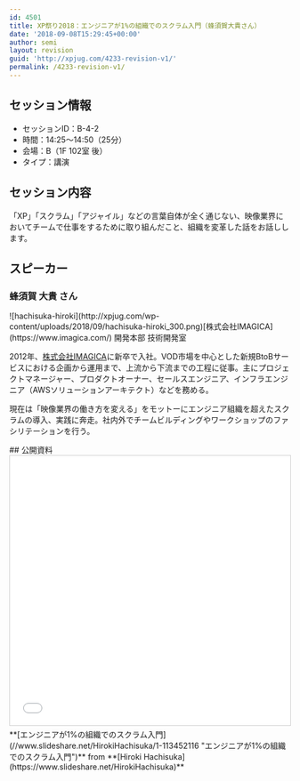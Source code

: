 ```yaml
---
id: 4501
title: XP祭り2018：エンジニアが1%の組織でのスクラム入門（蜂須賀大貴さん）
date: '2018-09-08T15:29:45+00:00'
author: semi
layout: revision
guid: 'http://xpjug.com/4233-revision-v1/'
permalink: /4233-revision-v1/
---
```


## セッション情報

- セッションID：B-4-2
- 時間：14:25～14:50（25分）
- 会場：B（1F 102室 後）
- タイプ：講演

## セッション内容

「XP」「スクラム」「アジャイル」などの言葉自体が全く通じない、映像業界においてチームで仕事をするために取り組んだこと、組織を変革した話をお話しします。

## スピーカー

### 蜂須賀 大貴 さん

<div class="profile">![hachisuka-hiroki](http://xpjug.com/wp-content/uploads/2018/09/hachisuka-hiroki_300.png)[株式会社IMAGICA](https://www.imagica.com/) 開発本部 技術開発室

2012年、[株式会社IMAGICA](https://www.imagica.com/)に新卒で入社。VOD市場を中心とした新規BtoBサービスにおける企画から運用まで、上流から下流までの工程に従事。主にプロジェクトマネージャー、プロダクトオーナー、セールスエンジニア、インフラエンジニア（AWSソリューションアーキテクト）などを務める。

現在は「映像業界の働き方を変える」をモットーにエンジニア組織を超えたスクラムの導入、実践に奔走。社内外でチームビルディングやワークショップのファシリテーションを行う。

</div>## 公開資料

<iframe allowfullscreen="" frameborder="0" height="485" marginheight="0" marginwidth="0" scrolling="no" src="//www.slideshare.net/slideshow/embed_code/key/xCLe4R8I7ml4UQ" style="border:1px solid #CCC; border-width:1px; margin-bottom:5px; max-width: 100%;" width="595"> </iframe>

<div style="margin-bottom:5px">  **[エンジニアが1%の組織でのスクラム入門](//www.slideshare.net/HirokiHachisuka/1-113452116 "エンジニアが1%の組織でのスクラム入門")**  from **[Hiroki Hachisuka](https://www.slideshare.net/HirokiHachisuka)** </div>